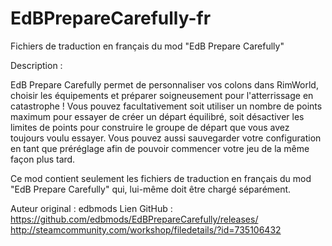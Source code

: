 # EdBPrepareCarefully-fr

Fichiers de traduction en français du mod "EdB Prepare Carefully"

Description :

EdB Prepare Carefully permet de personnaliser vos colons dans RimWorld, choisir les équipements et préparer soigneusement pour l'atterrissage en catastrophe ! Vous pouvez facultativement soit utiliser un nombre de points maximum pour essayer de créer un départ équilibré, soit désactiver les limites de points pour construire le groupe de départ que vous avez toujours voulu essayer. Vous pouvez aussi sauvegarder votre configuration en tant que préréglage afin de pouvoir commencer votre jeu de la même façon plus tard.

Ce mod contient seulement les fichiers de traduction en français du mod "EdB Prepare Carefully" qui, lui-même doit être chargé séparément.

Auteur original : edbmods
Lien GitHub : https://github.com/edbmods/EdBPrepareCarefully/releases/
http://steamcommunity.com/workshop/filedetails/?id=735106432
